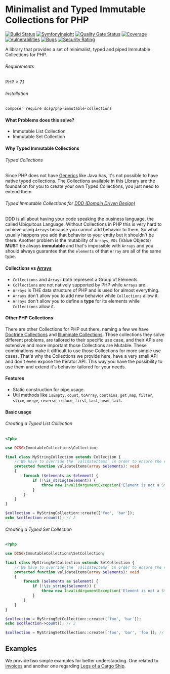 # Minimalist and Typed Immutable Collections for PHP
[![Build Status](https://travis-ci.org/dcsg/php-immutable-collections.svg?branch=master)](https://travis-ci.org/dcsg/php-immutable-collections) [![SymfonyInsight](https://insight.symfony.com/projects/8cc27627-24e7-407c-9839-766c9946eb2c/mini.svg)](https://insight.symfony.com/projects/8cc27627-24e7-407c-9839-766c9946eb2c) [![Quality Gate Status](https://sonarcloud.io/api/project_badges/measure?project=dcsg_php-immutable-collections&metric=alert_status)](https://sonarcloud.io/dashboard?id=dcsg_php-immutable-collections) [![Coverage](https://sonarcloud.io/api/project_badges/measure?project=dcsg_php-immutable-collections&metric=coverage)](https://sonarcloud.io/dashboard?id=dcsg_php-immutable-collections) [![Vulnerabilities](https://sonarcloud.io/api/project_badges/measure?project=dcsg_php-immutable-collections&metric=vulnerabilities)](https://sonarcloud.io/dashboard?id=dcsg_php-immutable-collections) [![Bugs](https://sonarcloud.io/api/project_badges/measure?project=dcsg_php-immutable-collections&metric=bugs)](https://sonarcloud.io/dashboard?id=dcsg_php-immutable-collections) [![Security Rating](https://sonarcloud.io/api/project_badges/measure?project=dcsg_php-immutable-collections&metric=security_rating)](https://sonarcloud.io/dashboard?id=dcsg_php-immutable-collections)

A library that provides a set of minimalist, typed and piped Immutable Collections for PHP.

###### Requirements

PHP > 7.1

###### Installation

```bash
composer require dcsg/php-immutable-collections
```

#### What Problems does this solve?

* Immutable List Collection
* Immutable Set Collection

#### Why Typed Immutable Collections

###### Typed Collections

Since PHP does not have [Generics](https://en.wikipedia.org/wiki/Generics_in_Java) like Java has, it's not possible to have native typed collections.
The Collections available in this Library are the foundation for you to create your own Typed Collections, you just need to extend them.

###### Typed Immutable Collections for [DDD (Domain Driven Design)](https://en.wikipedia.org/wiki/Domain-driven_design)

DDD is all about having your code speaking the business language, the called Ubiquitous Language. Without Collections in PHP this is very hard to achieve using `Arrays` because you cannot add behavior to them. So what usually happens you add that behavior to your entity but it shouldn't be there. Another problem is the mutability of `Arrays`, `VOs` (Value Objects) **MUST** be always **immutable** and that's impossible with `Arrays` and you should always guarantee that the `elements` of that `Array` are all of the same type. 

#### Collections vs [Arrays](https://secure.php.net/manual/pt_BR/language.types.array.php)

* `Collections` and `Arrays` both represent a Group of Elements.
* `Collections` are not natively supported by PHP while `Arrays` are.
* `Arrays` is THE data structure of PHP and is used for almost everything.
* `Arrays` don't allow you to add new behavior while `Collections` allow it.
* `Arrays` don't allow you to define a **type** for its elements while `Collections` allow it.  

#### Other PHP Collections

There are other Collections for PHP out there, naming a few we have [Doctrine Collections](https://github.com/doctrine/collections/tree/master/lib/Doctrine/Common/Collections) and [Illuminate Collections](https://github.com/illuminate/support/blob/master/Collection.php).
Those collections they solve different problems, are tailored to their specific use case, and their APIs are extensive and more important those Collections are Mutable.
These combinations make it difficult to use those Collections for more simple use cases.
That's why the Collections we provide here, have a very small API and don't even expose the Iterator API.
This way you have the possibility to use them and extend it's behavior tailored for your needs. 

#### Features

* Static construction for pipe usage.
* Util methods like `isEmpty`, `count`, `toArray`, `contains`, `get` ,`map`, `filter`, `slice`, `merge`, `reverse`, `reduce`, `first`, `last`, `head`, `tail`.

#### Basic usage

###### Creating a Typed List Collection

```php
<?php

use DCSG\ImmutableCollections\Collection;

final class MyStringCollection extends Collection {
    // We have to override the `validateItems` in order to ensure the right Type for the Collection.
    protected function validateItems(array $elements): void
    {
        foreach ($elements as $element) {
            if (!\is_string($element)) {
                throw new InvalidArgumentException('Element is not a String.');
            }
        }
    }
}

$collection = MyStringCollection::create(['foo', 'bar']);
echo $collection->count(); // 2
```

###### Creating a Typed Set Collection

```php
<?php

use DCSG\ImmutableCollections\SetCollection;

final class MyStringSetCollection extends SetCollection {
    // We have to override the `validateItems` in order to ensure the right Type for the Collection.
    protected function validateItems(array $elements): void
    {
        foreach ($elements as $element) {
            if (!\is_string($element)) {
                throw new InvalidArgumentException('Element is not a String.');
            }
        }
    }
}

$collection = MyStringSetCollection::create(['foo', 'bar']);
echo $collection->count(); // 2

$collection = MyStringSetCollection::create(['foo', 'bar', 'foo']); // Throws InvalidArgumentException
```

## Examples

We provide two simple examples for better understanding. One related to [invoices](https://github.com/dcsg/php-immutable-collections/blob/master/examples/Invoices/app.php) and another one regarding [Legs of a Cargo Ship](https://github.com/dcsg/php-immutable-collections/blob/master/examples/CargoLegs/app.php).
